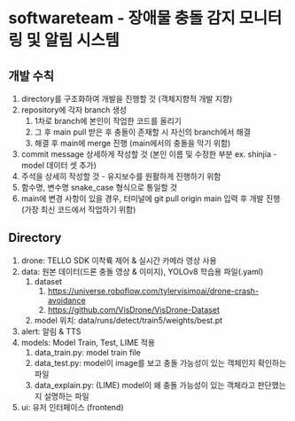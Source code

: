 # softwareteam - 장애물 충돌 감지 모니터링 및 알림 시스템

## 개발 수칙
1. directory를 구조화하여 개발을 진행할 것 (객체지향적 개발 지향)
2. repository에 각자 branch 생성
   1. 1차로 branch에 본인이 작업한 코드를 올리기
   2. 그 후 main pull 받은 후 충돌이 존재할 시 자신의 branch에서 해결
   3. 해결 후 main에 merge 진행 (main에서의 충돌을 막기 위함)
4. commit message 상세하게 작성할 것 (본인 이름 및 수정한 부분 ex. shinjia - model 데이터 셋 추가)
5. 주석을 상세히 작성할 것 - 유지보수를 원활하게 진행하기 위함
6. 함수명, 변수명 snake_case 형식으로 통일할 것
7. main에 변경 사항이 있을 경우, 터미널에 git pull origin main 입력 후 개발 진행 (가장 최신 코드에서 작업하기 위함)

## Directory
1. drone: TELLO SDK 이착륙 제어 & 실시간 카메라 영상 사용
2. data: 원본 데이터(드론 충돌 영상 & 이미지), YOLOv8 학습용 파일(.yaml)
    1. dataset
        1. https://universe.roboflow.com/tylervisimoai/drone-crash-avoidance
        2. https://github.com/VisDrone/VisDrone-Dataset
    2. model 위치: data/runs/detect/train5/weights/best.pt
3. alert: 알림 & TTS
4. models: Model Train, Test, LIME 적용
    1. data_train.py: model train file
    2. data_test.py: model이 image를 보고 충돌 가능성이 있는 객체인지 확인하는 파일
    3. data_explain.py: (LIME) model이 왜 충돌 가능성이 있는 객체라고 판단했는지 설명하는 파일
5. ui: 유저 인터페이스 (frontend)
